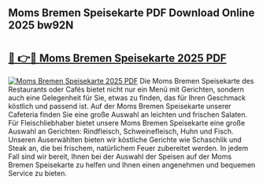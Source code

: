 ## Moms Bremen Speisekarte PDF Download Online 2025 bw92N

# <h2><a href="http://gc5e14.nevu.top/?p=Moms+Bremen+Speisekarte">🔗 👉🔴 Moms Bremen Speisekarte 2025 PDF</a></h2>

[![Moms Bremen Speisekarte 2025 PDF](https://i.imgur.com/dBaPXMq.png)](http://gc5e14.nevu.top/?p=Moms+Bremen+Speisekarte)
Die Moms Bremen Speisekarte des Restaurants oder Cafés bietet nicht nur ein Menü mit Gerichten, sondern auch eine Gelegenheit für Sie, etwas zu finden, das für Ihren Geschmack köstlich und passend ist. Auf der Moms Bremen Speisekarte unserer Cafeteria finden Sie eine große Auswahl an leichten und frischen Salaten. Für Fleischliebhaber bietet unsere Moms Bremen Speisekarte eine große Auswahl an Gerichten: Rindfleisch, Schweinefleisch, Huhn und Fisch. Unseren Auserwählten bieten wir köstliche Gerichte wie Schaschlik und Steak an, die bei frischem, natürlichem Feuer zubereitet werden. In jedem Fall sind wir bereit, Ihnen bei der Auswahl der Speisen auf der Moms Bremen Speisekarte zu helfen und Ihnen einen angenehmen und bequemen Service zu bieten.
